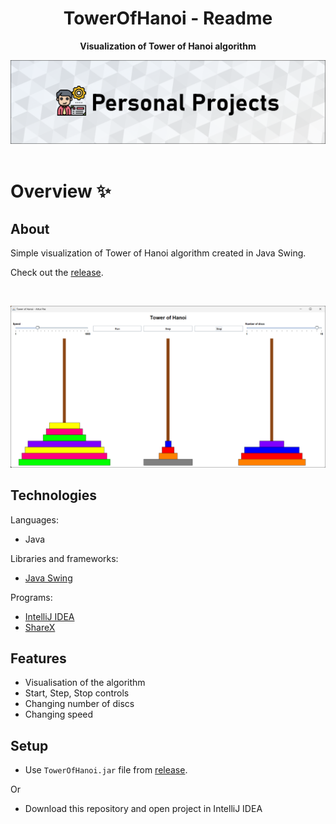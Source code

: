 <h1 align="center">TowerOfHanoi - Readme</h1>
<p align="center">
  <strong>
    Visualization of Tower of Hanoi algorithm
  </strong>
</p>
<div align="center">
  <a href="https://www.frontendmentor.io/home">
    <img src="_for_readme/banner.png">
  </a>
</div>

<br>

# Overview :sparkles:

## About
Simple visualization of Tower of Hanoi algorithm created in Java Swing.

Check out the [release](https://github.com/Pasek108/TowerOfHanoi/releases/tag/TowerOfHanoi).

<br>

![preview](/_for_readme/preview.png)

## Technologies
Languages:
- Java

Libraries and frameworks:
- [Java Swing](https://docs.oracle.com/javase/tutorial/uiswing/index.html)
  
Programs:
- [IntelliJ IDEA](https://www.jetbrains.com/idea/)
- [ShareX](https://getsharex.com)

## Features
- Visualisation of the algorithm
- Start, Step, Stop controls
- Changing number of discs
- Changing speed

## Setup
- Use `TowerOfHanoi.jar` file from [release](https://github.com/Pasek108/TowerOfHanoi/releases/tag/TowerOfHanoi).

Or

- Download this repository and open project in IntelliJ IDEA

